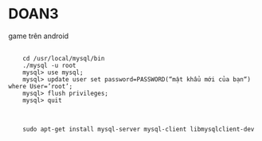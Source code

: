 # DOAN3
game trên android
<pre>
  <code>
    cd /usr/local/mysql/bin
    ./mysql -u root
    mysql> use mysql;
    mysql> update user set password=PASSWORD(“mật khẩu mới của bạn“) where User=’root’;
    mysql> flush privileges;
    mysql> quit
  </code>
</pre>

<pre>
  <code>
    sudo apt-get install mysql-server mysql-client libmysqlclient-dev
  </code>
</pre>
    
